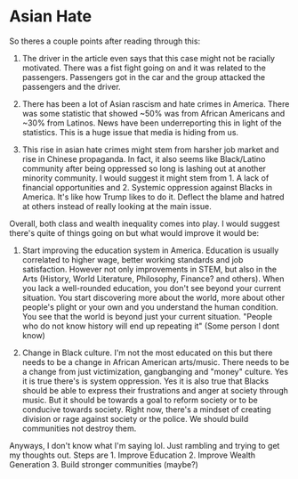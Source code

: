# Asian Hate

So theres a couple points after reading through this:
1. The driver in the article even says that this case might not be racially motivated. There was a fist fight going on and it was related to the passengers. Passengers got in the car and the group attacked the passengers and the driver.

2. There has been a lot of Asian rascism and hate crimes in America. There was some statistic that showed ~50% was from African Americans and ~30% from Latinos. News have been underreporting this in light of the statistics. This is a huge issue that media is hiding from us.

3. This rise in asian hate crimes might stem from harsher job market and rise in Chinese propaganda. In fact, it also seems like Black/Latino community after being oppressed so long is lashing out at another minority community. I would suggest it might stem from 1. A lack of financial opportunities and 2. Systemic oppression against Blacks in America. It's like how Trump likes to do it. Deflect the blame and hatred at others instead of really looking at the main issue.

Overall, both class and wealth inequality comes into play. I would suggest there's quite of things going on but what would improve it would be:

1. Start improving the education system in America. Education is usually correlated to higher wage, better working standards and job satisfaction. However not only improvements in STEM, but also in the Arts (History, World Literature, Philosophy, Finance? and others). When you lack a well-rounded education, you don't see beyond your current situation. You start discovering more about the world, more about other people's plight or your own and you understand the human condition. You see that the world is beyond just your current situation. "People who do not know history will end up repeating it" (Some person I dont know)

2. Change in Black culture. I'm not the most educated on this but there needs to be a change in African American arts/music. There needs to be a change from just victimization, gangbanging and "money" culture. Yes it is true there's is system oppression. Yes it is also true that Blacks should be able to express their frustrations and anger at society through music. But it should be towards a goal to reform society or to be conducive towards society. Right now, there's a mindset of creating division or rage against society or the police. We should build communities not destroy them.

Anyways, I don't know what I'm saying lol. Just rambling and trying to get my thoughts out. Steps are 1. Improve Education 2. Improve Wealth Generation 3. Build stronger communities (maybe?)